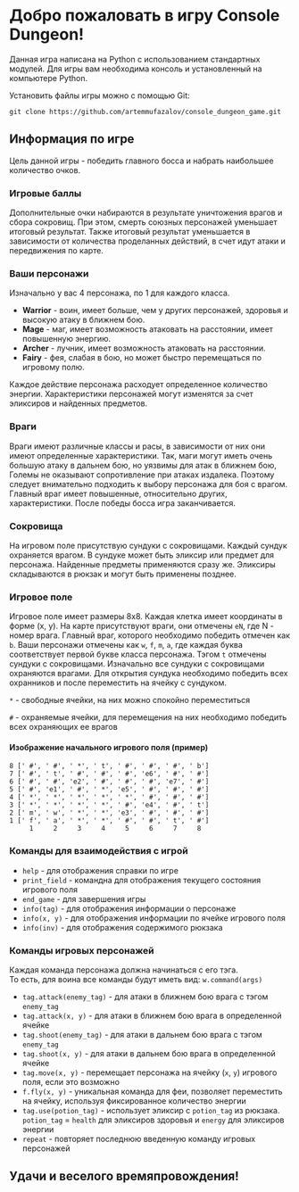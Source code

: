 # Добро пожаловать в игру Console Dungeon!

Данная игра написана на Python с использованием стандартных модулей.
Для игры вам необходима консоль и установленный на компьютере Python. 

Установить файлы игры можно с помощью Git:
```
git clone https://github.com/artemmufazalov/console_dungeon_game.git
```

## Информация по игре
Цель данной игры - победить главного босса и набрать наибольшее количество очков.

### Игровые баллы
Дополнительные очки набираются в результате уничтожения врагов и сбора сокровищ.
При этом, смерть союзных персонажей уменьшает итоговый результат.
Также итоговый результат уменьшается в зависимости от количества проделанных действий,
в счет идут атаки и передвижения по карте.

### Ваши персонажи
Изначально у вас 4 персонажа, по 1 для каждого класса.
* <b>Warrior</b> - воин, имеет больше, чем у других персонажей, здоровья и высокую атаку в ближнем бою.
* <b>Mage</b> - маг, имеет возможность атаковать на расстоянии, имеет повышенную энергию.
* <b>Archer</b> - лучник, имеет возможность атаковать на расстоянии.
* <b>Fairy</b> - фея, слабая в бою, но может быстро перемещаться по игровому полю.

Каждое действие персонажа расходует определенное количество энергии.
Характеристики персонажей могут изменятся за счет эликсиров и найденных предметов.

### Враги
Враги имеют различные классы и расы, в зависимости от них они имеют определенные характеристики.
Так, маги могут иметь очень большую атаку в дальнем бою, но уязвимы для атак в ближнем бою,
Големы не оказывают сопротивление при атаках издалека.
Поэтому следует внимательно подходить к выбору персонажа для боя с врагом.
Главный враг имеет повышенные, относительно других, характеристики.
После победы босса игра заканчивается.

### Сокровища
На игровом поле присутствую сундуки с сокровищами.
Каждый сундук охраняется врагом.
В сундуке может быть эликсир или предмет для персонажа.
Найденные предметы применяются сразу же.
Эликсиры складываются в рюкзак и могут быть применены позднее.

### Игровое поле
Игровое поле имеет размеры 8х8.
Каждая клетка имеет координаты в форме (x, y).
На карте присутствуют враги, они отмечены `eN`, где N - номер врага.
Главный враг, которого необходимо победить отмечен как `b`.
Ваши персонажи отмечены как `w`, `f`, `m`, `a`, где каждая буква соответствует первой букве класса персонажа.
Тэгом `t` отмечены сундуки с сокровищами. Изначально все сундуки с сокровищами охраняются врагами.
Для открытия сундука необходимо победить всех охранников и после переместить на ячейку с сундуком.

`*` - свободные ячейки, на них можно спокойно переместиться

`#` - охраняемые ячейки, для перемещения на них необходимо победить всех охраняющих ее врагов


#### Изображение начального игрового поля (пример)
```
8 [' #', ' #', ' *', ' t', ' #', ' #', ' #', ' b']
7 [' #', ' t', ' #', ' #', ' #', 'e6', ' #', ' #']
6 [' #', ' #', 'e2', ' #', ' #', ' #', 'e7', ' #']
5 [' #', 'e1', ' #', ' *', 'e5', ' #', ' #', ' #']
4 [' *', ' *', ' *', ' *', ' *', ' #', ' #', ' #']
3 [' *', ' *', ' *', ' *', ' #', 'e4', ' #', ' t']
2 [' m', ' w', ' *', ' *', 'e3', ' #', ' #', ' #']
1 [' f', ' a', ' *', ' *', ' #', ' #', ' t', ' #']
     1     2     3     4     5     6     7     8
```

### Команды для взаимодействия с игрой

- `help` - для отображения справки по игре
- `print_field` - командна для отображения текущего состояния игрового поля
- `end_game` - для завершения игры
- `info(tag)` - для отображения информации о персонаже
- `info(x, y)` - для отображения информации по ячейке игрового поля
- `info(inv)` - для отображения содержимого рюкзака

### Команды игровых персонажей
Каждая команда персонажа должна начинаться с его тэга.<br/>
То есть, для воина все команды будут иметь вид: `w.command(args)`

- `tag.attack(enemy_tag)` - для атаки в ближнем бою врага с тэгом `enemy_tag`
- `tag.attack(x, y)` - для атаки в ближнем бою врага в определенной ячейке
- `tag.shoot(enemy_tag)` - для атаки в дальнем бою врага с тэгом `enemy_tag`
- `tag.shoot(x, y)` - для атаки в дальнем бою врага в определенной ячейке
- `tag.move(x, y)` - перемещает персонажа на ячейку (`x`, `y`) игрового поля, если это возможно
- `f.fly(x, y)` - уникальная команда для феи, позволяет переместить на ячейку, 
используя фиксированное количество энергии
- `tag.use(potion_tag)` - использует эликсир с `potion_tag` из рюкзака. 
`potion_tag` = `health` для эликсиров здоровья и `energy` для эликсиров энергии
- `repeat` - повторяет последнюю введенную команду игровых персонажей



## Удачи и веселого времяпровождения!

